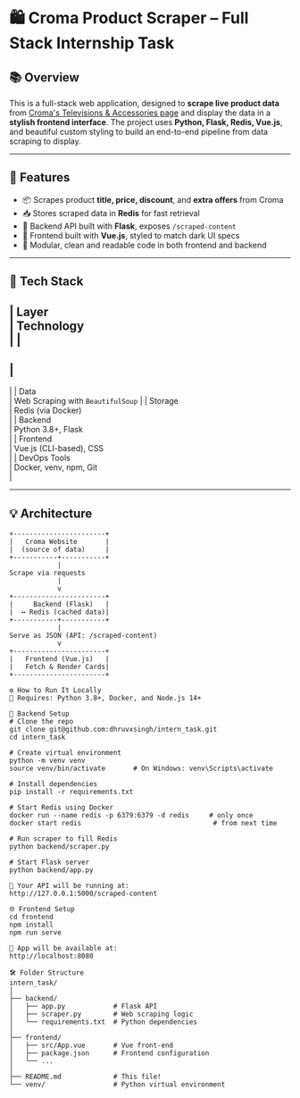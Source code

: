 # 🛍️ Croma Product Scraper – Full Stack Internship Task

## 📚 Overview  
This is a full-stack web application, designed to **scrape live product data** from [Croma's Televisions & Accessories page](https://www.croma.com/televisions-accessories/c/997) and display the data in a **stylish frontend interface**. The project uses **Python, Flask, Redis, Vue.js**, and beautiful custom styling to build an end-to-end pipeline from data scraping to display.

---

## 🚀 Features

- 📦 Scrapes product **title, price, discount**, and **extra offers** from Croma  
- 📥 Stores scraped data in **Redis** for fast retrieval  
- 🔌 Backend API built with **Flask**, exposes `/scraped-content`  
- 💅 Frontend built with **Vue.js**, styled to match dark UI specs  
- 🎯 Modular, clean and readable code in both frontend and backend

---

## 🧩 Tech Stack

|
 Layer      
|
 Technology                  
|
|
------------
|
-----------------------------
|
|
 Data       
|
 Web Scraping with 
`BeautifulSoup`
|
|
 Storage    
|
 Redis (via Docker)          
|
|
 Backend    
|
 Python 3.8+, Flask          
|
|
 Frontend   
|
 Vue.js (CLI-based), CSS     
|
|
 DevOps Tools  
|
 Docker, venv, npm, Git      
|

---

## 💡 Architecture

```text
+-----------------------+
|   Croma Website       |
|  (source of data)     |
+-----------+-----------+
            |
Scrape via requests
            |
            v
+-----------------------+
|     Backend (Flask)   |
|  ↔ Redis (cached data)|
+-----------+-----------+
            |
Serve as JSON (API: /scraped-content)
            v
+-----------------------+
|   Frontend (Vue.js)   |
|   Fetch & Render Cards|
+-----------------------+

⚙️ How to Run It Locally
📌 Requires: Python 3.8+, Docker, and Node.js 14+

🔧 Backend Setup
# Clone the repo
git clone git@github.com:dhruvxsingh/intern_task.git
cd intern_task

# Create virtual environment
python -m venv venv
source venv/bin/activate       # On Windows: venv\Scripts\activate

# Install dependencies
pip install -r requirements.txt

# Start Redis using Docker
docker run --name redis -p 6379:6379 -d redis     # only once
docker start redis                                 # from next time

# Run scraper to fill Redis
python backend/scraper.py

# Start Flask server
python backend/app.py

📌 Your API will be running at:
http://127.0.0.1:5000/scraped-content

🌐 Frontend Setup
cd frontend
npm install
npm run serve

📌 App will be available at:
http://localhost:8080

🛠️ Folder Structure
intern_task/
│
├── backend/
│   ├── app.py            # Flask API
│   ├── scraper.py        # Web scraping logic
│   └── requirements.txt  # Python dependencies
│
├── frontend/
│   ├── src/App.vue       # Vue front-end
│   ├── package.json      # Frontend configuration
│   └── ...
│
├── README.md             # This file!
└── venv/                 # Python virtual environment
